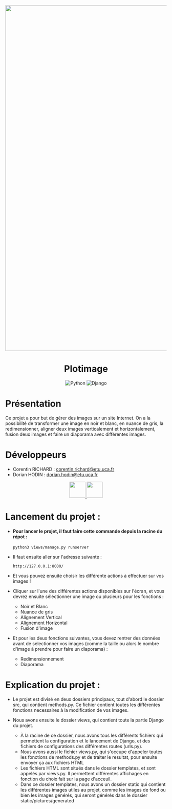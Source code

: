 <div align = center>

<img src="https://cdn.discordapp.com/attachments/691567945825910795/1205062510634467348/python_plush.png?ex=65d700eb&is=65c48beb&hm=9b10e8f79877e74c0f9077b0873bf5cde7670c1781f514553d51ae59abc5e83c&" width="1080" height="">

# **Plotimage**
![Python](https://img.shields.io/badge/python-3670A0?style=for-the-badge&logo=python&logoColor=ffdd54)
![Django](https://img.shields.io/badge/django-%23092E20.svg?style=for-the-badge&logo=django&logoColor=white)
</div>


# Présentation

Ce projet a pour but de gérer des images sur un site Internet. On a la possibilité de transformer une image en noir et blanc, en nuance de gris, la redimensionner, aligner deux images verticalement et horizontalement, fusion deux images et faire un diaporama avec différentes images.

# Développeurs

- Corentin RICHARD : corentin.richard@etu.uca.fr
- Dorian HODIN : dorian.hodin@etu.uca.fr

<div align="center">
<a href = "https://codefirst.iut.uca.fr/git/corentin.richard">
<img src="https://codefirst.iut.uca.fr/git/avatars/4372364870f18ab9104f13222fa84d2e?size=870" width="50" >
</a>
<a href = "https://codefirst.iut.uca.fr/git/dorian.hodin">
<img src="https://codefirst.iut.uca.fr/git/avatars/d6f97dbdf66352b0b66685e144aa1ee5?size=870" width="50" >
</a>
</div>


# Lancement du projet :

* #### Pour lancer le projet, il faut faire cette commande depuis la racine du répot :

    ```python3 views/manage.py runserver```

* Il faut ensuite aller sur l'adresse suivante :

    ```http://127.0.0.1:8000/```

* Et vous pouvez ensuite choisir les différente actions à effectuer sur vos images !

* Cliquer sur l'une des différentes actions disponibles sur l'écran, et vous devrez ensuite séléctionner une image ou plusieurs pour les fonctions :
    * Noir et Blanc
    * Nuance de gris
    * Alignement Vertical
    * Alignement Horizontal
    * Fusion d'image

* Et pour les deux fonctions suivantes, vous devez rentrer des données avant de selectionner vos images (comme la taille ou alors le nombre d'image à prendre pour faire un diaporama) :
    * Redimensionnement
    * Diaporama


# Explication du projet :

* Le projet est divisé en deux dossiers principaux, tout d'abord le dossier src, qui contient methods.py. Ce fichier contient toutes les différentes fonctions necessaires à la modification de vos images.

* Nous avons ensuite le dossier views, qui contient toute la partie Django du projet.
    * À la racine de ce dossier, nous avons tous les différents fichiers qui permettent la configuration et le lancement de Django, et des fichiers de configurations des différentes routes (urls.py).
    * Nous avons aussi le fichier views.py, qui s'occupe d'appeler toutes les fonctions de methods.py et de traiter le resultat, pour ensuite envoyer ça aux fichiers HTML
    * Les fichiers HTML sont situés dans le dossier templates, et sont appelés par views.py. Il permettent différentes affichages en fonction du choix fait sur la page d'acceuil.
    * Dans ce dossier templates, nous avons un dossier static qui contient les différentes images utiles au projet, comme les images de fond ou bien les images générés, qui seront générés dans le dossier static/pictures/generated
